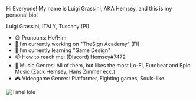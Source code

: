Hi Everyone! My name is Luigi Grassini, AKA Hemsey, and this is my personal bio!

Luigi Grassini, ITALY, Tuscany (PI)
- 😄 Pronouns: He/Him
- 🔭 I’m currently working on "TheSign Academy" (FI)
- 🌱 I’m currently learning "Game Design"
- 📫 How to reach me: (Discord) Hemsey#7472
- 🎵 Music Genres: All of them, but likes the most Lo-Fi, Eurobeat and Epic Music (Zack Hemsey, Hans Zimmer ecc.)
- 🎮 Videogame Genres: Platformer, Fighting games, Souls-like

![TimeHole](https://user-images.githubusercontent.com/98153032/150514576-1e909eb7-14e0-490d-a2f5-b973839bf04b.jpg)
